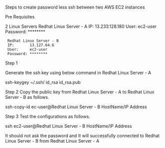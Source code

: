 Steps to create password less ssh between two AWS EC2 instances

Pre Requisites

  2 Linux Servers
     Redhat Linux Server - A
     IP:       13.233.128.180
     User:     ec2-user
     Password: ********
   
     Redhat Linux Server - B
     IP:       13.127.64.6
     User:     ec2-user
     Password: ********

Step  1

Generate the ssh key using below command in Redhat Linux Server - A

ssh-keygey
~/.ssh/
id_rsa
id_rsa.pub

Step 2
Copy the public key from Redhat Linux Server - A to Redhat Linux Server - B as follows.

ssh-copy-id ec-user@Redhat Linux Server - B HostName/IP Address


Step 3
Test the configurations as follows.

ssh ec2-user@Redhat Linux Server - B HostName/IP Address

It should not ask the password and It will successfully connected to Redhat Linux Server - B from Redhat Linux Server - A




  
